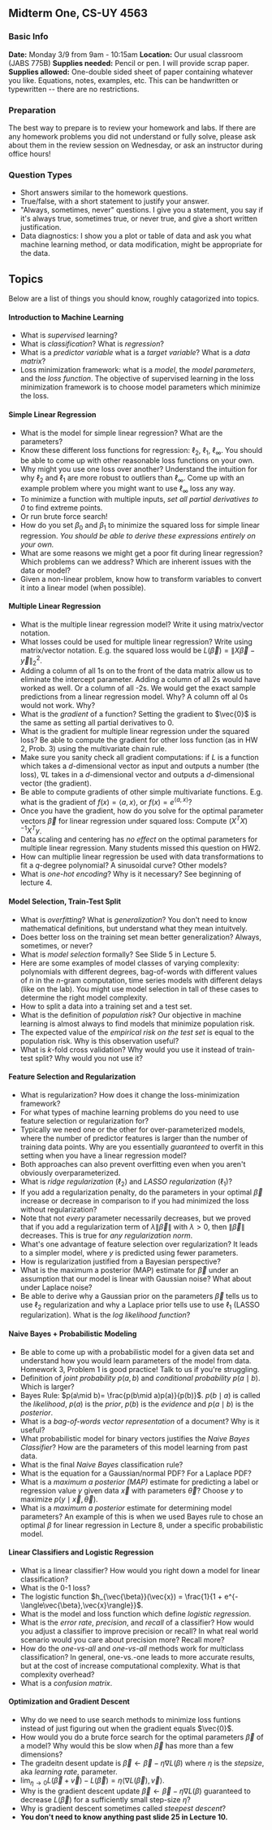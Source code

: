 ## Midterm One, CS-UY 4563

### Basic Info

**Date:** Monday 3/9 from 9am - 10:15am
**Location:** Our usual classroom (JABS 775B)
**Supplies needed:** Pencil or pen. I will provide scrap paper. 
**Supplies allowed:** One-double sided sheet of paper containing whatever you like. Equations, notes, examples, etc. This can be handwritten or typewritten -- there are no restrictions.

### Preparation

The best way to prepare is to review your homework and labs. If there are any homework problems you did not understand or fully solve, please ask about them in the review session on Wednesday, or ask an instructor during office hours!

### Question Types

* Short answers similar to the homework questions. 
* True/false, with a short statement to justify your answer.
* "Always, sometimes, never" questions. I give you a statement, you say if it's always true, sometimes true, or never true, and give a short written justification. 
* Data diagnostics: I show you a plot or table of data and ask you what machine learning method, or data modification, might be appropriate for the data.

## Topics

Below are a list of things you should know, roughly catagorized into topics. 

#### Introduction to Machine Learning

* What is *supervised* learning? 
* What is *classification*? What is *regression*?
* What is a *predictor variable* what is a *target variable*? What is a *data matrix*?
* Loss minimization framework: what is a *model*, the *model parameters*, and the *loss function*. The objective of supervised learning in the loss minimization framework is to choose model parameters which minimize the loss.

#### Simple Linear Regression

* What is the model for simple linear regression? What are the parameters?
* Know these different loss functions for regression: $\ell_2$, $\ell_1$, $\ell_{\infty}$. You should be able to come up with other reasonable loss functions on your own.
* Why might you use one loss over another?  Understand the intuition for why $\ell_2$ and $\ell_1$ are more robust to outliers than $\ell_{\infty}$. Come up with an example problem where you might want to use $\ell_{\infty}$ loss any way.
* To minimize a function with multiple inputs, *set all partial derivatives to 0* to find extreme points. 
* Or run brute force search!
* How do you set $\beta_0$ and $\beta_1$ to minimize the squared loss for simple linear regression. *You should be able to derive these expressions entirely on your own.*
* What are some reasons we might get a poor fit during linear regression? Which problems can we address? Which are inherent issues with the data or model?
* Given a non-linear problem, know how to transform variables to convert it into a linear model (when possible).

#### Multiple Linear Regression
* What is the multiple linear regression model? Write it using matrix/vector notation.
* What losses could be used for multiple linear regression? Write using matrix/vector notation. E.g. the squared loss would be $L(\vec{\beta}) = \|X\vec{\beta} - \vec{y}\|_2^2$. 
* Adding a column of all 1s on to the front of the data matrix allow us to eliminate the intercept parameter. Adding a column of all 2s would have worked as well. Or a column of all -2s. We would get the exact sample predictions from a linear regression model. Why? A column off al $0$s would not work. Why? 
* What is the *gradient* of a function? Setting the gradient to $\vec{0}$ is the same as setting all partial derivatives to $0$. 
* What is the gradient for multiple linear regression under the squared loss? Be able to compute the gradient for other loss function (as in HW 2, Prob. 3) using the multivariate chain rule. 
* Make sure you sanity check all gradient computations: if $L$ is a function which takes a $d$-dimensional vector as input and outputs a number (the loss), $\nabla{L}$ takes in a $d$-dimensional vector and outputs a $d$-dimensional vector (the gradient). 
* Be able to compute gradients of other simple multivariate functions. E.g. what is the gradient of $f(x) = \langle a, x\rangle$, or $f(x) = e^{\langle a, x\rangle}$? 
* Once you have the gradient, how do you solve for the optimal parameter vectors $\vec{\beta}$ for linear regression under squared loss: Compute $(X^TX)^{-1}X^T y$. 
* Data scaling and centering has *no effect* on the optimal parameters for multiple linear regression. Many students missed this question on HW2. 
* How can multiplie linear regression be used with data transformations to fit a $q$-degree polynomial? A sinusoidal curve? Other models?
* What is *one-hot encoding*? Why is it necessary? See beginning of lecture 4.

#### Model Selection, Train-Test Split

* What is *overfitting*? What is *generalization*? You don't need to know mathematical definitions, but understand what they mean intuitvely.
* Does better loss on the training set mean better generalization? Always, sometimes, or never?
* What is *model selection* formally? See Slide 5 in Lecture 5.
* Here are some examples of model classes of varying complexity: polynomials with different degrees, bag-of-words with different values of $n$ in the $n$-gram computation, time series models with different delays (like on the lab). You might use model selection in tall of these cases to determine the right model complexity.
* How to split a data into a training set and a test set.
* What is the definition of *population risk*? Our objective in machine learning is almost always to find models that minimize population risk.
* The expected value of the *empirical risk on the test set* is equal to the population risk. Why is this observation useful? 
* What is $k$-fold cross validation? Why would you use it instead of train-test split? Why would you not use it?

#### Feature Selection and Regularization

* What is regularization? How does it change the loss-minimization framework?
* For what types of machine learning problems do you need to use feature selection or regularization for? 
* Typically we need one or the other for over-parameterized models, where the number of predictor features is larger than the number of training data points. Why are you essentially *guaranteed* to overfit in this setting when you have a linear regression model?
* Both approaches can also prevent overfitting even when you aren't obviously overparameterized.
* What is *ridge regularization* ($\ell_2$) and *LASSO regularization* ($\ell_1$)? 
* If you add a regularization penalty, do the parameters in your optimal $\vec{\beta}$ increase or decrease in comparison to if you had minimized the loss without regularization? 
* Note that not *every* parameter necessarily decreases, but we proved that if you add a regularization term of $\lambda\|\vec{\beta}\|$ with $\lambda > 0$, then $\|\vec{\beta}\|$ decreases. This is true for *any regularization norm*.
* What's one advantage of feature selection over regularization? It leads to a simpler model, where $y$ is predicted using fewer parameters. 
* How is regularization justified from a Bayesian perspective? 
* What is the maximum a posterior (MAP) estimate for $\vec{\beta}$ under an assumption that our model is linear with Gaussian noise? What about under Laplace noise?
* Be able to derive why a Gaussian prior on the parameters $\vec{\beta}$ tells us to use $\ell_2$ regularization and why a Laplace prior tells use to use $\ell_1$ (LASSO regularization). What is the *log likelihood function*?

#### Naive Bayes + Probabilistic Modeling

* Be able to come up with a probabilistic model for a given data set and understand how you would learn parameters of the model from data. Homework 3, Problem 1 is good practice! Talk to us if you're struggling.
* Definition of *joint probability* $p(a,b)$ and *conditional probability* $p(a \mid b)$. Which is larger?
* Bayes Rule: $p(a\mid b)= \frac{p(b\mid a)p(a)}{p(b)}$. $p(b\mid a)$ is called the *likelihood*, $p(a)$ is the *prior*, $p(b)$ is the *evidence* and $p(a\mid b)$ is the *posterior*. 
* What is a *bag-of-words vector representation* of a document? Why is it useful?
* What probabilistic model for binary vectors justifies the *Naive Bayes Classifier*? How are the parameters of this model learning from past data.
* What is the final *Naive Bayes* classification rule?
* What is the equation for a Gaussian/normal PDF? For a Laplace PDF? 
* What is a *maximum a posterior (MAP)* estimate for predicting a label or regression value $y$ given data $\vec{x}$ with parameters $\vec{\theta}$? Choose $y$ to maximize $p(y \mid \vec{x}, \vec{\theta})$.
* What is a *maximum a posterior* estimate for determining model parameters? An example of this is when we used Bayes rule to chose an optimal $\beta$ for linear regression in Lecture 8, under a specific probabilistic model.

#### Linear Classifiers and Logistic Regression
* What is a linear classifier? How would you right down a model for linear classification?
* What is the 0-1 loss?
* The logistic function $h_{\vec{\beta}}(\vec{x}) = \frac{1}{1 + e^{-\langle\vec{\beta},\vec{x}\rangle}}$.
* What is the model and loss function which define *logistic regression*.
* What is the *error rate*, *precision*, and *recall* of a classifier? How would you adjust a classifier to improve precision or recall? In what real world scenario would you care about precision more? Recall more?
* How do the *one-vs-all* and *one-vs-all* methods work for multiclass classification? In general, one-vs.-one leads to more accurate results, but at the cost of increase computational complexity. What is that complexity overhead?
* What is a *confusion matrix*.

#### Optimization and Gradient Descent
* Why do we need to use search methods to minimize loss funtions instead of just figuring out when the gradient equals $\vec{0}$. 
* How would you do a brute force search for the optimal parameters $\vec{\beta}$ of a model? Why would this be slow when $\vec{\beta}$ has more than a few dimensions?
* The gradeitn desent update is  $\vec{\beta} \leftarrow \vec{\beta} - \eta \nabla L(\beta)$ where $\eta$ is the *stepsize*, aka *learning rate*, parameter.
* $\lim_{\eta\rightarrow 0} L(\vec{\beta} + \vec{v}) - L(\vec{\beta}) = \eta\langle \nabla L(\vec{\beta}), \vec{v}\rangle$.
* Why is the gradient descent update $\vec{\beta} \leftarrow \vec{\beta} - \eta \nabla L(\beta)$ guaranteed to decrease $L(\vec{\beta})$ for a sufficiently small step-size $\eta$?
* Why is gradient descent sometimes called *steepest descent*?
* **You don't need to know anything past slide 25 in Lecture 10.**

   